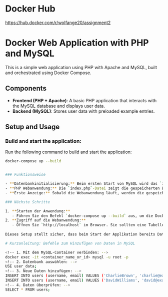 # Docker Hub
https://hub.docker.com/r/wolfange20/assignment2

# Docker Web Application with PHP and MySQL

This is a simple web application using PHP with Apache and MySQL, built and orchestrated using Docker Compose.

## Components
- **Frontend (PHP + Apache)**: A basic PHP application that interacts with the MySQL database and displays user data.
- **Backend (MySQL)**: Stores user data with preloaded example entries.

## Setup and Usage

### Build and start the application:
Run the following command to build and start the application:

```bash
docker-compose up --build


### Funktionsweise

- **Datenbankinitialisierung:** Beim ersten Start von MySQL wird das `init.sql`-Skript ausgeführt, das eine Tabelle `users` erstellt und zwei Benutzer (`JohnDoe` und `JaneDoe`) hinzufügt.
- **PHP Webanwendung:** Die `index.php`-Datei zeigt die gespeicherten Benutzerdaten (Benutzername und E-Mail) aus der MySQL-Datenbank an.
- **Erste Anzeige:** Sobald die Webanwendung läuft, werden die gespeicherten Benutzerdaten auf der Startseite angezeigt.

### Nächste Schritte

1. **Starten der Anwendung:** 
   - Führen Sie den Befehl `docker-compose up --build` aus, um die Docker-Container zu erstellen und zu starten.
2. **Zugriff auf die Webanwendung:**
   - Öffnen Sie `http://localhost` im Browser. Sie sollten eine Tabelle mit den Benutzerdaten sehen, die in der Datenbank vorab eingefügt wurden.
   
Dieses Setup stellt sicher, dass beim Start der Applikation bereits Daten aus der Datenbank angezeigt werden.

# Kurzanleitung: Befehle zum Hinzufügen von Daten in MySQL

<!-- 1. Mit dem MySQL-Container verbinden: -->
docker exec -it <container_name_or_id> mysql -u root -p
<!-- 2. Datenbank auswählen: -->
USE user_data;
<!-- 3. Neue Daten hinzufügen: -->
INSERT INTO users (username, email) VALUES ('CharlieBrown', 'charlie@example.com');
INSERT INTO users (username, email) VALUES ('DavidWilliams', 'david@example.com');
<!-- 4. Daten überprüfen: -->
SELECT * FROM users;

